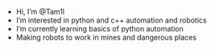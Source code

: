 - Hi, I’m @Tam1l
- I’m interested in python and c++ automation and robotics
- I’m currently learning basics of python automation
- Making robots to work in mines and dangerous places
<!---
Tam1l/Tam1l is a ✨ special ✨ repository because its `README.md` (this file) appears on your GitHub profile.
You can click the Preview link to take a look at your changes.
--->

